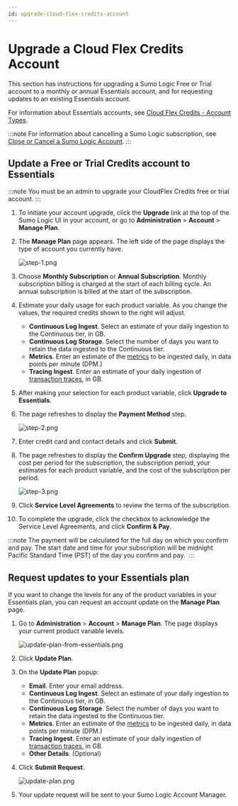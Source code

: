 ```yaml
---
id: upgrade-cloud-flex-credits-account
---
```


# Upgrade a Cloud Flex Credits Account

This section has instructions for upgrading a Sumo Logic Free or Trial account to a monthly or annual Essentials account, and for requesting updates to an existing Essentials account.

For information about Essentials accounts, see [Cloud Flex Credits - Account Types](cloud-flex-credits-accounts.md). 

:::note
For information about cancelling a Sumo Logic subscription, see [Close or Cancel a Sumo Logic Account](close-cancel-sumo-account.md).
:::

## Update a Free or Trial Credits account to Essentials

:::note
You must be an admin to upgrade your CloudFlex Credits free or trial account.
:::

1. To initiate your account upgrade, click the **Upgrade** link at the top of the Sumo Logic UI in your account, or go to **Administration** \> **Account** \> **Manage Plan**.
1. The **Manage Plan** page appears. The left side of the page displays the type of account you currently have.

    ![step-1.png](/img/subscriptions/upgrade-cloud-flex-step-1.png)

1. Choose **Monthly Subscription** or **Annual Subscription**. Monthly subscription billing is charged at the start of each billing cycle. An annual subscription is billed at the start of the subscription.
1. Estimate your daily usage for each product variable. As you change the values, the required credits shown to the right will adjust.

   * **Continuous Log Ingest**. Select an estimate of your daily ingestion to the Continuous tier, in GB. 
   * **Continuous Log Storage**. Select the number of days you want to retain the data ingested to the Continuous tier. 
   * **Metrics**. Enter an estimate of the [metrics](/docs/metrics) to be ingested daily, in data points per minute (DPM.) 
   * **Tracing Ingest**. Enter an estimate of your daily ingestion of [transaction traces](/docs/apm/traces), in GB. 

1. After making your selection for each product variable, click **Upgrade to Essentials**.
1. The page refreshes to display the **Payment Method** step.

    ![step-2.png](/img/subscriptions/upgrade-cloud-flex-step-2.png)

1. Enter credit card and contact details and click **Submit**. 
1. The page refreshes to display the **Confirm Upgrade** step, displaying the cost per period for the subscription, the subscription period, your estimates for each product variable, and the cost of the subscription per period. 

    ![step-3.png](/img/subscriptions/upgrade-cloud-flex-step-3.png)

1. Click **Service Level Agreements** to review the terms of the subscription.
1. To complete the upgrade, click the checkbox to acknowledge the Service Level Agreements, and click **Confirm & Pay**. 

:::note
The payment will be calculated for the full day on which you confirm and pay. The start date and time for your subscription will be midnight Pacific Standard Time (PST) of the day you confirm and pay. 
:::

## Request updates to your Essentials plan

If you want to change the levels for any of the product variables in your Essentials plan, you can request an account update on the **Manage Plan** page. 

1. Go to **Administration** \> **Account** \> **Manage Plan**. The page displays your current product variable levels.

    ![update-plan-from-essentials.png](/img/subscriptions/update-plan-from-essentials.png)

1. Click **Update Plan**.
1. On the **Update Plan** popup:

    * **Email**. Enter your email address.
    * **Continuous Log Ingest**. Select an estimate of your daily ingestion to the Continuous tier, in GB. 
    * **Continuous Log Storage**. Select the number of days you want to retain the data ingested to the Continuous tier. 
    * **Metrics**. Enter an estimate of the [metrics](/docs/metrics) to be ingested daily, in data points per minute (DPM.)
    * **Tracing Ingest**. Enter an estimate of your daily ingestion of [transaction traces](/docs/apm/traces), in GB. 
    * **Other Details**. (Optional)

1. Click **Submit Request**.    

    ![update-plan.png](/img/subscriptions/update-plan.png)

1. Your update request will be sent to your Sumo Logic Account Manager.     

